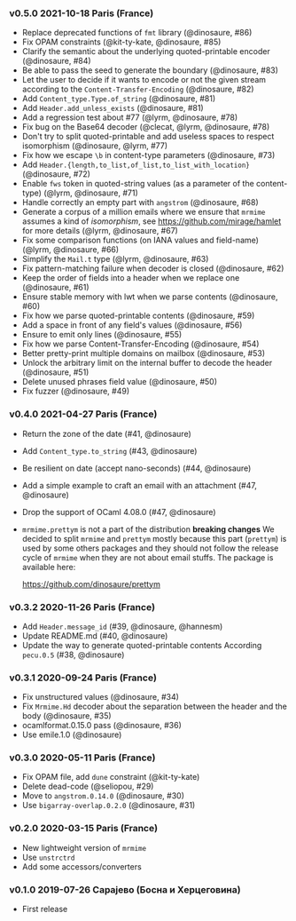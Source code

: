 ### v0.5.0 2021-10-18 Paris (France)

- Replace deprecated functions of `fmt` library (@dinosaure, #86)
- Fix OPAM constraints (@kit-ty-kate, @dinosaure, #85)
- Clarify the semantic about the underlying quoted-printable encoder (@dinosaure, #84)
- Be able to pass the seed to generate the boundary (@dinosaure, #83)
- Let the user to decide if it wants to encode or not the given stream
  according to the `Content-Transfer-Encoding` (@dinosaure, #82)
- Add `Content_type.Type.of_string` (@dinosaure, #81)
- Add `Header.add_unless_exists` (@dinosaure, #81)
- Add a regression test about #77 (@lyrm, @dinosaure, #78)
- Fix bug on the Base64 decoder (@clecat, @lyrm, @dinosaure, #78)
- Don't try to split quoted-printable and add useless spaces to respect isomorphism (@dinosaure, @lyrm, #77)
- Fix how we escape `\b` in content-type parameters (@dinosaure, #73)
- Add `Header.{length,to_list,of_list,to_list_with_location}` (@dinosaure, #72)
- Enable `fws` token in quoted-string values (as a parameter of the content-type) (@lyrm, @dinosaure, #71)
- Handle correctly an empty part with `angstrom` (@dinosaure, #68)
- Generate a corpus of a million emails where we ensure that
  `mrmime` assumes a kind of _isomorphism_, see https://github.com/mirage/hamlet
  for more details (@lyrm, @dinosaure, #67)
- Fix some comparison functions (on IANA values and field-name) (@lyrm, @dinosaure, #66)
- Simplify the `Mail.t` type (@lyrm, @dinosaure, #63)
- Fix pattern-matching failure when decoder is closed (@dinosaure, #62)
- Keep the order of fields into a header when we replace one (@dinosaure, #61)
- Ensure stable memory with lwt when we parse contents (@dinosaure, #60)
- Fix how we parse quoted-printable contents (@dinosaure, #59)
- Add a space in front of any field's values (@dinosaure, #56)
- Ensure to emit only lines (@dinosaure, #55)
- Fix how we parse Content-Transfer-Encoding (@dinosaure, #54)
- Better pretty-print multiple domains on mailbox (@dinosaure, #53)
- Unlock the arbitrary limit on the internal buffer to decode the header (@dinosaure, #51)
- Delete unused phrases field value (@dinosaure, #50)
- Fix fuzzer (@dinosaure, #49)

### v0.4.0 2021-04-27 Paris (France)

- Return the zone of the date (#41, @dinosaure)
- Add `Content_type.to_string` (#43, @dinosaure)
- Be resilient on date (accept nano-seconds) (#44, @dinosaure)
- Add a simple example to craft an email with an attachment (#47, @dinosaure)
- Drop the support of OCaml 4.08.0 (#47, @dinosaure)
- `mrmime.prettym` is not a part of the distribution
  **breaking changes**
  We decided to split `mrmime` and `prettym` mostly because this
  part (`prettym`) is used by some others packages and they should
  not follow the release cycle of `mrmime` when they are not about
  email stuffs. The package is available here:

  https://github.com/dinosaure/prettym

### v0.3.2 2020-11-26 Paris (France)

- Add `Header.message_id` (#39, @dinosaure, @hannesm)
- Update README.md (#40, @dinosaure)
- Update the way to generate quoted-printable contents
  According `pecu.0.5` (#38, @dinosaure)

### v0.3.1 2020-09-24 Paris (France)

- Fix unstructured values (@dinosaure, #34)
- Fix `Mrmime.Hd` decoder about the separation between the header
  and the body (@dinosaure, #35)
- ocamlformat.0.15.0 pass (@dinosaure, #36)
- Use emile.1.0 (@dinosaure)

### v0.3.0 2020-05-11 Paris (France)

- Fix OPAM file, add `dune` constraint (@kit-ty-kate)
- Delete dead-code (@seliopou, #29)
- Move to `angstrom.0.14.0` (@dinosaure, #30)
- Use `bigarray-overlap.0.2.0` (@dinosaure, #31)

### v0.2.0 2020-03-15 Paris (France)

- New lightweight version of `mrmime`
- Use `unstrctrd`
- Add some accessors/converters

### v0.1.0 2019-07-26 Сарајево (Боснa и Херцеговина)

- First release
